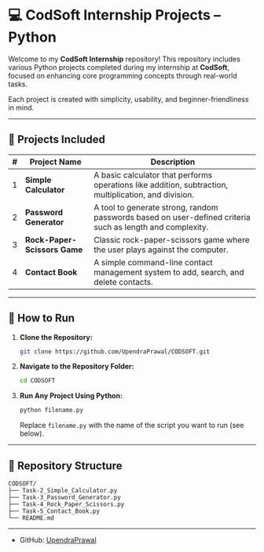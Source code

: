 

# 💻 CodSoft Internship Projects – Python

Welcome to my **CodSoft Internship** repository! This repository includes various Python projects completed during my internship at **CodSoft**, focused on enhancing core programming concepts through real-world tasks.

Each project is created with simplicity, usability, and beginner-friendliness in mind.

---

## 🧠 Projects Included

| # | Project Name                 | Description                                                                                               |
| - | ---------------------------- | --------------------------------------------------------------------------------------------------------- |
| 1 | **Simple Calculator**        | A basic calculator that performs operations like addition, subtraction, multiplication, and division.     |
| 2 | **Password Generator**       | A tool to generate strong, random passwords based on user-defined criteria such as length and complexity. |
| 3 | **Rock-Paper-Scissors Game** | Classic rock-paper-scissors game where the user plays against the computer.                               |
| 4 | **Contact Book**             | A simple command-line contact management system to add, search, and delete contacts.                      |

---

## 🚀 How to Run

1. **Clone the Repository:**

   ```bash
   git clone https://github.com/UpendraPrawal/CODSOFT.git
   ```

2. **Navigate to the Repository Folder:**

   ```bash
   cd CODSOFT
   ```

3. **Run Any Project Using Python:**

   ```bash
   python filename.py
   ```

   Replace `filename.py` with the name of the script you want to run (see below).

---

## 📁 Repository Structure

```
CODSOFT/
├── Task-2_Simple_Calculator.py
├── Task-3_Password_Generator.py
├── Task-4_Rock_Paper_Scissors.py
├── Task-5_Contact_Book.py
└── README.md
```

---

* GitHub: [UpendraPrawal](https://github.com/UpendraPrawal)


